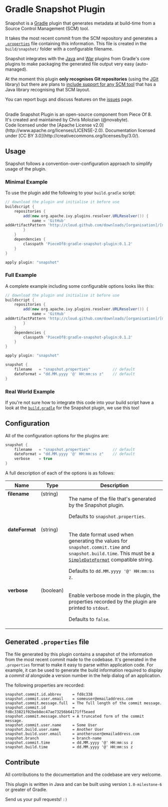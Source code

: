 # Gradle Snapshot Plugin

Snapshot is a [Gradle](http://gradle.org/) plugin that generates metadata at build-time from a Source Control Management (SCM) tool.

It takes the most recent commit from the SCM repository and generates a [`.properties`](http://en.wikipedia.org/wiki/.properties) file containing this information. This file is created in the `build/snapshot/` folder with a configurable filename.

Snapshot integrates with the [Java](http://www.gradle.org/docs/current/userguide/java_plugin.html) and [War](http://gradle.org/docs/current/userguide/war_plugin.html) plugins from Gradle's core plugins to make packaging the generated file output very easy (auto-managed).

At the moment this plugin __only recognises Git repositories__ (using the [JGit](http://eclipse.org/jgit/) library) but there are plans to [include support for any SCM tool](issues/3) that has a Java library recognising that SCM layout.

You can report bugs and discuss features on the [issues](issues) page.

<br/>
Gradle Snapshot Plugin is an open-source component from Piece Of 8. <br/>It's created and maintained by Chris Molozian (@novabyte). <br/>Code licensed under the [Apache License v2.0](http://www.apache.org/licenses/LICENSE-2.0). Documentation licensed under [CC BY 3.0](http://creativecommons.org/licenses/by/3.0/).


## Usage

Snapshot follows a convention-over-configuration approach to simplify usage of the plugin.

### Minimal Example

To use the plugin add the following to your `build.gradle` script:

```groovy
// download the plugin and initialise it before use
buildscript {
    repositories {
        add(new org.apache.ivy.plugins.resolver.URLResolver()) {
            name = 'GitHub'
addArtifactPattern 'http://cloud.github.com/downloads/[organisation]/[module]/[module]-[revision].[ext]'
        }
    }
    dependencies {
        classpath 'PieceOf8:gradle-snapshot-plugin:0.1.2'
    }
}

apply plugin: "snapshot"
```

### Full Example

A complete example including some configurable options looks like this:

```groovy
// download the plugin and initialise it before use
buildscript {
    repositories {
        add(new org.apache.ivy.plugins.resolver.URLResolver()) {
            name = 'GitHub'
addArtifactPattern 'http://cloud.github.com/downloads/[organisation]/[module]/[module]-[revision].[ext]'
        }
    }
    dependencies {
        classpath 'PieceOf8:gradle-snapshot-plugin:0.1.2'
    }
}

apply plugin: "snapshot"

snapshot {
    filename   = "snapshot.properties"          // default
    dateFormat = "dd.MM.yyyy '@' HH:mm:ss z"    // default
}
```

### Real World Example

If you're not sure how to integrate this code into your build script have a look at the [`build.gradle`](blob/master/build.gradle) for the Snapshot plugin, we use this too!


## Configuration

All of the configuration options for the plugins are:

```groovy
snapshot {
    filename   = "snapshot.properties"          // default
    dateFormat = "dd.MM.yyyy '@' HH:mm:ss z"    // default
    verbose    = true
}
```

A full description of each of the options is as follows:

<table width="100%">
<thead>
<tr>
  <th>Name</th>
  <th>Type</th>
  <th>Description</th>
</tr>
</thead>
<tbody>
<tr>
  <td valign="top"><b>filename</b></td>
  <td valign="top">(string)</td>
  <td>
  <p>The name of the file that's generated by the Snapshot plugin.</p>
  <p>Defaults to <code>snapshot.properties</code>.</p>
  </td>
</tr>
<tr>
  <td valign="top"><b>dateFormat</b></td>
  <td valign="top">(string)</td>
  <td>
  <p>The date format used when generating the values for <code>snapshot.commit.time</code> and <code>snapshot.build.time</code>. This must be a <code><a href="http://docs.oracle.com/javase/1.5.0/docs/api/java/text/SimpleDateFormat.html">SimpleDateFormat</a></code> compatible string.</p>
  <p>Defaults to <code>dd.MM.yyyy '@' HH:mm:ss z</code>.</p>
  </td>
</tr>
<tr>
  <td valign="top"><b>verbose</b></td>
  <td valign="top">(boolean)</td>
  <td>
  <p>Enable verbose mode in the plugin, the properties recorded by the plugin are printed to <code>stdout</code>.</p>
  <p>Defaults to <code>false</code>.</p>
  </td>
</tr>
</tbody>
</table>


## Generated `.properties` file

The file generated by this plugin contains a snapshot of the information from the most recent commit made to the codebase. It's generated in the `.properties` format to make it easy to parse within application code. For example, it can be used to generate the build information required to display a _commit id_ alongside a version number in the help dialog of an application.

The following properties are recorded:

```properties
snapshot.commit.id.abbrev     = fd8c338
snapshot.commit.user.email    = someuser@emailaddress.com
snapshot.commit.message.full  = The full length of the commit message.
snapshot.commit.id            = fd8c33821f02beb8ec47ae73256b64171ff5eaed
snapshot.commit.message.short = A truncated form of the commit message.
snapshot.commit.user.name     = Some User
snapshot.build.user.name      = Another User
snapshot.build.user.email     = anotheruser@emailaddress.com
snapshot.branch               = branch-name
snapshot.commit.time          = dd.MM.yyyy '@' HH:mm:ss z
snapshot.build.time           = dd.MM.yyyy '@' HH:mm:ss z
```

## Contribute

All contributions to the documentation and the codebase are very welcome.

This plugin is written in Java and can be built using version `1.0-milestone-6` or greater of Gradle.

Send us your pull requests! `:)`
